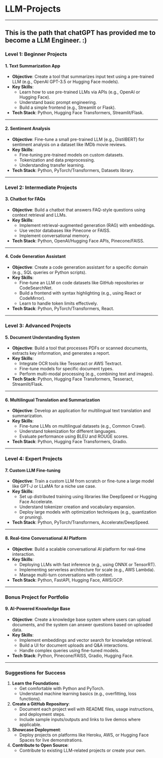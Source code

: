 # LLM-Projects
---
This is the path that chatGPT has provided me to become a LLM Engineer. :)
---
### **Level 1: Beginner Projects**
#### **1. Text Summarization App**
- **Objective**: Create a tool that summarizes input text using a pre-trained LLM (e.g., OpenAI GPT-3.5 or Hugging Face models).
- **Key Skills**:
  - Learn how to use pre-trained LLMs via APIs (e.g., OpenAI or Hugging Face).
  - Understand basic prompt engineering.
  - Build a simple frontend (e.g., Streamlit or Flask).
- **Tech Stack**: Python, Hugging Face Transformers, Streamlit/Flask.

---

#### **2. Sentiment Analysis**
- **Objective**: Fine-tune a small pre-trained LLM (e.g., DistilBERT) for sentiment analysis on a dataset like IMDb movie reviews.
- **Key Skills**:
  - Fine-tuning pre-trained models on custom datasets.
  - Tokenization and data preprocessing.
  - Understanding transfer learning.
- **Tech Stack**: Python, PyTorch/Transformers, Datasets library.

---

### **Level 2: Intermediate Projects**
#### **3. Chatbot for FAQs**
- **Objective**: Build a chatbot that answers FAQ-style questions using context retrieval and LLMs.
- **Key Skills**:
  - Implement retrieval-augmented generation (RAG) with embeddings.
  - Use vector databases like Pinecone or FAISS.
  - Implement conversational memory.
- **Tech Stack**: Python, OpenAI/Hugging Face APIs, Pinecone/FAISS.

---

#### **4. Code Generation Assistant**
- **Objective**: Create a code generation assistant for a specific domain (e.g., SQL queries or Python scripts).
- **Key Skills**:
  - Fine-tune an LLM on code datasets like GitHub repositories or CodeSearchNet.
  - Build a frontend with syntax highlighting (e.g., using React or CodeMirror).
  - Learn to handle token limits effectively.
- **Tech Stack**: Python, PyTorch/Transformers, React.

---

### **Level 3: Advanced Projects**
#### **5. Document Understanding System**
- **Objective**: Build a tool that processes PDFs or scanned documents, extracts key information, and generates a report.
- **Key Skills**:
  - Integrate OCR tools like Tesseract or AWS Textract.
  - Fine-tune models for specific document types.
  - Perform multi-modal processing (e.g., combining text and images).
- **Tech Stack**: Python, Hugging Face Transformers, Tesseract, Streamlit/Flask.

---

#### **6. Multilingual Translation and Summarization**
- **Objective**: Develop an application for multilingual text translation and summarization.
- **Key Skills**:
  - Fine-tune LLMs on multilingual datasets (e.g., Common Crawl).
  - Understand tokenization for different languages.
  - Evaluate performance using BLEU and ROUGE scores.
- **Tech Stack**: Python, Hugging Face Transformers, Gradio.

---

### **Level 4: Expert Projects**
#### **7. Custom LLM Fine-tuning**
- **Objective**: Train a custom LLM from scratch or fine-tune a large model like GPT-J or LLaMA for a niche use case.
- **Key Skills**:
  - Set up distributed training using libraries like DeepSpeed or Hugging Face Accelerate.
  - Understand tokenizer creation and vocabulary expansion.
  - Deploy large models with optimization techniques (e.g., quantization or pruning).
- **Tech Stack**: Python, PyTorch/Transformers, Accelerate/DeepSpeed.

---

#### **8. Real-time Conversational AI Platform**
- **Objective**: Build a scalable conversational AI platform for real-time interaction.
- **Key Skills**:
  - Deploying LLMs with fast inference (e.g., using ONNX or TensorRT).
  - Implementing serverless architecture for scale (e.g., AWS Lambda).
  - Manage multi-turn conversations with context.
- **Tech Stack**: Python, FastAPI, Hugging Face, AWS/GCP.

---

### **Bonus Project for Portfolio**
#### **9. AI-Powered Knowledge Base**
- **Objective**: Create a knowledge base system where users can upload documents, and the system can answer questions based on uploaded data.
- **Key Skills**:
  - Implement embeddings and vector search for knowledge retrieval.
  - Build a UI for document uploads and Q&A interactions.
  - Handle complex queries using fine-tuned models.
- **Tech Stack**: Python, Pinecone/FAISS, Gradio, Hugging Face.

---

### **Suggestions for Success**
1. **Learn the Foundations**:
   - Get comfortable with Python and PyTorch.
   - Understand machine learning basics (e.g., overfitting, loss functions).
2. **Create a GitHub Repository**:
   - Document each project well with README files, usage instructions, and deployment steps.
   - Include sample inputs/outputs and links to live demos where applicable.
3. **Showcase Deployment**:
   - Deploy projects on platforms like Heroku, AWS, or Hugging Face Spaces for live demonstrations.
4. **Contribute to Open Source**:
   - Contribute to existing LLM-related projects or create your own.

